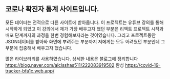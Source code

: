## 코로나 확진자 통계 사이트입니다.

모든 데이터는 전적으로 다른 사이트에 받아옵니다.
이 프로젝트는 유튜브 강의를 통해 시작하게 되었고
이 강의에서 제가 가장 배우고자 했던 부분은 
리액트 프로젝트 시작과 배포 단계까지의 과정을 한번 경험해보자라는 것이였습니다.
그리고 프로젝트동안 JSON데이터를 받아와 화면에 뿌려주는 부분까지
저에게는 모두 어려웠던 부분인데 그 부분에 집중해서 배우고자 했습니다.

많은 라이브러리를 사용하였습니다.
상세한 내용은 블로그에 정리합니다
https://blog.naver.com/alclsshas511/222083919502
완성 
https://covid-19-tracker-bfa1c.web.app/
